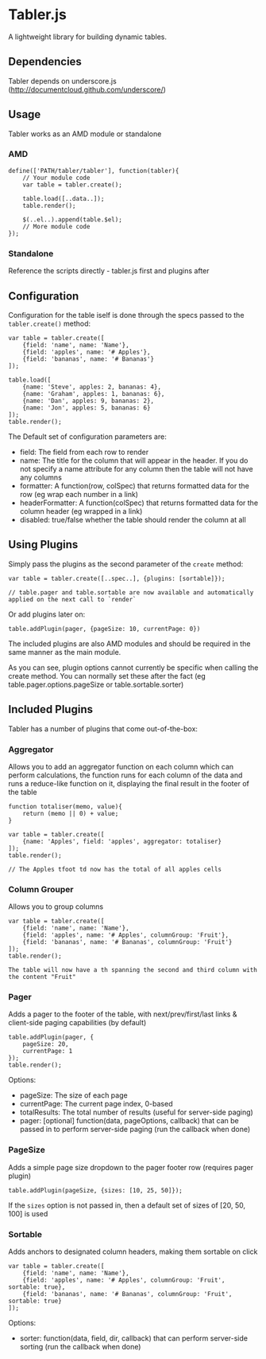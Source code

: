 Tabler.js
========

A lightweight library for building dynamic tables.

## Dependencies

Tabler depends on underscore.js (http://documentcloud.github.com/underscore/)

## Usage

Tabler works as an AMD module or standalone

### AMD

    define(['PATH/tabler/tabler'], function(tabler){
        // Your module code
        var table = tabler.create();

        table.load([..data..]);
        table.render();

        $(..el..).append(table.$el);
        // More module code
    });

### Standalone

Reference the scripts directly - tabler.js first and plugins after

## Configuration

Configuration for the table iself is done through the specs passed to the `tabler.create()` method:

    var table = tabler.create([
        {field: 'name', name: 'Name'},
        {field: 'apples', name: '# Apples'},
        {field: 'bananas', name: '# Bananas'}
    ]);

    table.load([
        {name: 'Steve', apples: 2, bananas: 4},
        {name: 'Graham', apples: 1, bananas: 6},
        {name: 'Dan', apples: 9, bananas: 2},
        {name: 'Jon', apples: 5, bananas: 6}
    ]);
    table.render();

The Default set of configuration parameters are:

* field: The field from each row to render
* name: The title for the column that will appear in the header. If you do not specify a name attribute for any column then the table will not have any columns
* formatter: A function(row, colSpec) that returns formatted data for the row (eg wrap each number in a link)
* headerFormatter: A function(colSpec) that returns formatted data for the column header (eg wrapped in a link)
* disabled: true/false whether the table should render the column at all

## Using Plugins

Simply pass the plugins as the second parameter of the `create` method:

    var table = tabler.create([..spec..], {plugins: [sortable]});

    // table.pager and table.sortable are now available and automatically applied on the next call to `render`

Or add plugins later on:

    table.addPlugin(pager, {pageSize: 10, currentPage: 0})

The included plugins are also AMD modules and should be required in the same manner as the main module.

As you can see, plugin options cannot currently be specific when calling the create method.  You can normally set these after the fact (eg table.pager.options.pageSize or table.sortable.sorter)

## Included Plugins

Tabler has a number of plugins that come out-of-the-box:

### Aggregator

Allows you to add an aggregator function on each column which can perform calculations, the function runs for each column of the data and runs a reduce-like function on it, displaying the final result in the footer of the table

    function totaliser(memo, value){
        return (memo || 0) + value;
    }

    var table = tabler.create([
        {name: 'Apples', field: 'apples', aggregator: totaliser}
    ]);
    table.render();

    // The Apples tfoot td now has the total of all apples cells

### Column Grouper

Allows you to group columns

    var table = tabler.create([
        {field: 'name', name: 'Name'},
        {field: 'apples', name: '# Apples', columnGroup: 'Fruit'},
        {field: 'bananas', name: '# Bananas', columnGroup: 'Fruit'}
    ]);
    table.render();

    The table will now have a th spanning the second and third column with the content "Fruit"

### Pager

Adds a pager to the footer of the table, with next/prev/first/last links & client-side paging capabilities (by default)

    table.addPlugin(pager, {
        pageSize: 20,
        currentPage: 1
    });
    table.render();

Options:

* pageSize: The size of each page
* currentPage: The current page index, 0-based
* totalResults: The total number of results (useful for server-side paging)
* pager: [optional] function(data, pageOptions, callback) that can be passed in to perform server-side paging (run the callback when done)

### PageSize

Adds a simple page size dropdown to the pager footer row (requires pager plugin)

    table.addPlugin(pageSize, {sizes: [10, 25, 50]});

If the `sizes` option is not passed in, then a default set of sizes of [20, 50, 100] is used

### Sortable

Adds anchors to designated column headers, making them sortable on click

    var table = tabler.create([
        {field: 'name', name: 'Name'},
        {field: 'apples', name: '# Apples', columnGroup: 'Fruit', sortable: true},
        {field: 'bananas', name: '# Bananas', columnGroup: 'Fruit', sortable: true}
    ]);

Options:

* sorter: function(data, field, dir, callback) that can perform server-side sorting (run the callback when done)